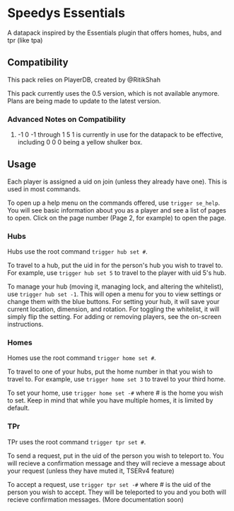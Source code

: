 # Speedys Essentials
A datapack inspired by the Essentials plugin that offers homes, hubs, and tpr (like tpa)

## Compatibility
This pack relies on PlayerDB, created by @RitikShah

This pack currently uses the 0.5 version, which is not available anymore. Plans are being made to update to the latest version.


### Advanced Notes on Compatibility
1) -1 0 -1 through 1 5 1 is currently in use for the datapack to be effective, including 0 0 0 being a yellow shulker box.

## Usage
Each player is assigned a uid on join (unless they already have one). This is used in most commands.

To open up a help menu on the commands offered, use `trigger se_help`. You will see basic information about you as a player and see a list of pages to open. Click on the page number (Page 2, for example) to open the page.

### Hubs
Hubs use the root command `trigger hub set #`.

 To travel to a hub, put the uid in for the person's hub you wish to travel to. For example, use `trigger hub set 5` to travel to the player with uid 5's hub.
 
 To manage your hub (moving it, managing lock, and altering the whitelist), use `trigger hub set -1`. This will open a menu for you to view settings or change them with the blue buttons. For setting your hub, it will save your current location, dimension, and rotation. For toggling the whitelist, it will simply flip the setting. For adding or removing players, see the on-screen instructions.

### Homes
Homes use the root command `trigger home set #`.
 
 To travel to one of your hubs, put the home number in that you wish to travel to. For example, use `trigger home set 3` to travel to your third home.

 To set your home, use `trigger home set -#` where # is the home you wish to set. Keep in mind that while you have multiple homes, it is limited by default.

### TPr
TPr uses the root command `trigger tpr set #`.

 To send a request, put in the uid of the person you wish to teleport to. You will recieve a confirmation message and they will recieve a message about your request (unless they have muted it, TSERv4 feature)

 To accept a request, use `trigger tpr set -#` where # is the uid of the person you wish to accept. They will be teleported to you and you both will recieve confirmation messages.
(More documentation soon)
